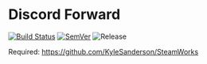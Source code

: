 Discord Forward
===

[![Build Status](https://travis-ci.org/sbpp/discord-forward.svg?branch=master)](https://travis-ci.org/sbpp/discord-forward)
[![SemVer](https://img.shields.io/badge/SemVer-2.0.0-brightgreen.svg)](https://semver.org/spec/v2.0.0.html)
![Release](https://img.shields.io/github/release/sbpp/discord-forward.svg)

Required: https://github.com/KyleSanderson/SteamWorks
